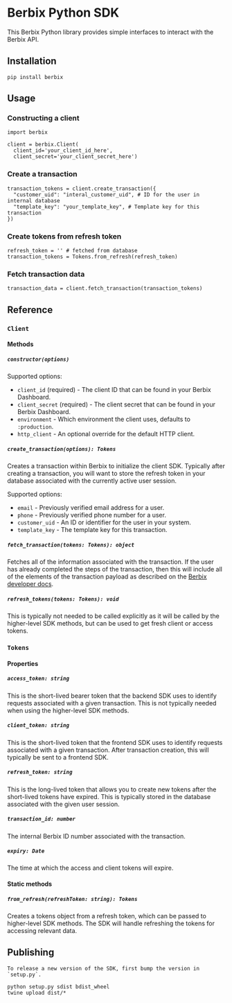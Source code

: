 # Berbix Python SDK

This Berbix Python library provides simple interfaces to interact with the Berbix API.

## Installation

    pip install berbix

## Usage

### Constructing a client

    import berbix

    client = berbix.Client(
      client_id='your_client_id_here',
      client_secret='your_client_secret_here')

### Create a transaction

    transaction_tokens = client.create_transaction({
      "customer_uid": "interal_customer_uid", # ID for the user in internal database
      "template_key": "your_template_key", # Template key for this transaction
    })

### Create tokens from refresh token

    refresh_token = '' # fetched from database
    transaction_tokens = Tokens.from_refresh(refresh_token)

### Fetch transaction data

    transaction_data = client.fetch_transaction(transaction_tokens)
 
## Reference

### `Client`

#### Methods

##### `constructor(options)`

Supported options:

 * `client_id` (required) - The client ID that can be found in your Berbix Dashboard.
 * `client_secret` (required) - The client secret that can be found in your Berbix Dashboard.
 * `environment` - Which environment the client uses, defaults to `:production`.
 * `http_client` - An optional override for the default HTTP client.

##### `create_transaction(options): Tokens`

Creates a transaction within Berbix to initialize the client SDK. Typically after creating
a transaction, you will want to store the refresh token in your database associated with the
currently active user session.

Supported options:

 * `email` - Previously verified email address for a user.
 * `phone` - Previously verified phone number for a user.
 * `customer_uid` - An ID or identifier for the user in your system.
 * `template_key` - The template key for this transaction.

##### `fetch_transaction(tokens: Tokens): object`

Fetches all of the information associated with the transaction. If the user has already completed the steps of the transaction, then this will include all of the elements of the transaction payload as described on the [Berbix developer docs](https://developers.berbix.com).

##### `refresh_tokens(tokens: Tokens): void`

This is typically not needed to be called explicitly as it will be called by the higher-level
SDK methods, but can be used to get fresh client or access tokens.

### `Tokens`

#### Properties

##### `access_token: string`

This is the short-lived bearer token that the backend SDK uses to identify requests associated with a given transaction. This is not typically needed when using the higher-level SDK methods.

##### `client_token: string`

This is the short-lived token that the frontend SDK uses to identify requests associated with a given transaction. After transaction creation, this will typically be sent to a frontend SDK.

##### `refresh_token: string`

This is the long-lived token that allows you to create new tokens after the short-lived tokens have expired. This is typically stored in the database associated with the given user session.

##### `transaction_id: number`

The internal Berbix ID number associated with the transaction.

##### `expiry: Date`

The time at which the access and client tokens will expire.

#### Static methods

##### `from_refresh(refreshToken: string): Tokens`

Creates a tokens object from a refresh token, which can be passed to higher-level SDK methods. The SDK will handle refreshing the tokens for accessing relevant data.

## Publishing

    To release a new version of the SDK, first bump the version in `setup.py`.

    python setup.py sdist bdist_wheel
    twine upload dist/*
